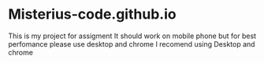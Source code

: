 # Misterius-code.github.io
This is my project for assigment
It should work on mobile phone but for best perfomance please use desktop and chrome
I recomend using Desktop and chrome
